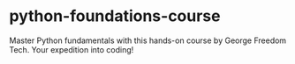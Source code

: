 # python-foundations-course
Master Python fundamentals with this hands-on course by George Freedom Tech. Your expedition into coding!
